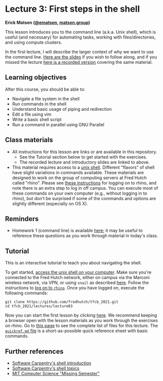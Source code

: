# Lecture 3: First steps in the shell

**Erick Matsen ([@ematsen](https://twitter.com/ematsen), [matsen.group](http://matsen.group))**

This lesson introduces you to the command line (a.k.a. Unix shell), which is useful (and necessary) for automating tasks, working with files/directories, and using compute clusters.

In the first lecture, I will describe the larger context of why we want to use the command line.
[Here are the slides](https://fredhutch.github.io/tfcb_2021/lectures/lecture03/slides/slides.html) if you wish to follow along, and if you missed the lecture [here is a recorded version](https://www.youtube.com/watch?v=dzkacZ2BTjw) covering the same material.


## Learning objectives

After this course, you should be able to:

- Navigate a file system in the shell
- Run commands in the shell
- Understand basic usage of piping and redirection
- Edit a file using vim
- Write a basic shell script
- Run a command in parallel using GNU Parallel

## Class materials

- All instructions for this lesson are links or are available in this repository.
  - See the Tutorial section below to get started with the exercises.
  - The recorded lecture and introductory slides are linked to above.
- This material requires access to a [unix shell](https://fredhutch.github.io/tfcb_2021/software/#unix-command-line-shell). Different "flavors" of shell have slight variations in commands available. These materials are designed to work on the group of computing servers at Fred Hutch called "rhino". Please see [these instructions](https://fredhutch.github.io/tfcb_2021/software/unix_rhino) for logging on to rhino, and note there is an extra step to log in off campus. You can execute most of these commands on your own computer (e.g., without logging in to rhino), but don't be surprised if some of the commands and options are slightly different (especially on OS X).

## Reminders

- Homework 1 (command line) is available [here](https://fredhutch.github.io/tfcb_2021/homeworks/homework01); it may be useful to reference these questions as you work through material in today's class.

## Tutorial

This is an interactive tutorial to teach you about navigating the shell.

To get started,
[access the unix shell on your computer](https://fredhutch.github.io/tfcb_2021/software#unix-command-line-shell).
Make sure you're connected to the Fred Hutch network,
either on campus via the Marconi wireless network,
via VPN,
or using `snail` as described [here](https://fredhutch.github.io/tfcb_2021/software/unix_rhino#off-campus-log-in).
Follow the instructions to [log on to `rhino`](https://fredhutch.github.io/tfcb_2021/software/unix_rhino#logging-on-to-rhino).
Once you have logged on,
execute the following commands:

    git clone https://github.com/fredhutch/tfcb_2021.git
    cd tfcb_2021/lectures/lecture03

Now you can start the first lesson by clicking [here](01-first-steps.md).
We recommend keeping a browser open with the lesson materials as you work through the exercises on rhino.
Go to [this page](https://github.com/fredhutch/tfcb_2021/tree/master/lectures/lecture03) to see the complete list of files for this lecture.
The [`quickref.md` file](https://fredhutch.github.io/tfcb_2021/lectures/lecture03/quickref) is a short-as-possible quick reference sheet with basic commands.

## Further references

* [Software Carpentry's shell introduction](https://swcarpentry.github.io/shell-novice/)
* [Software Carpentry's shell topics](https://carpentries-incubator.github.io/shell-extras/)
* [MIT Computer Science "Missing Semester"](https://missing.csail.mit.edu/)
